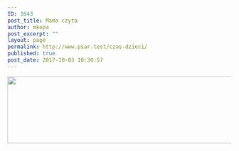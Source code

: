 ```yaml
---
ID: 1643
post_title: Mama czyta
author: mkepa
post_excerpt: ""
layout: page
permalink: http://www.psar.test/czas-dzieci/
published: true
post_date: 2017-10-03 10:30:57
---
```

<a href="http://www.psar.test/wp-content/uploads/2017/10/mamaczyta.jpg"><img class="alignnone size-full wp-image-1657" src="http://www.psar.test/wp-content/uploads/2017/10/mamaczyta.png" alt="" width="966" height="151" /></a>